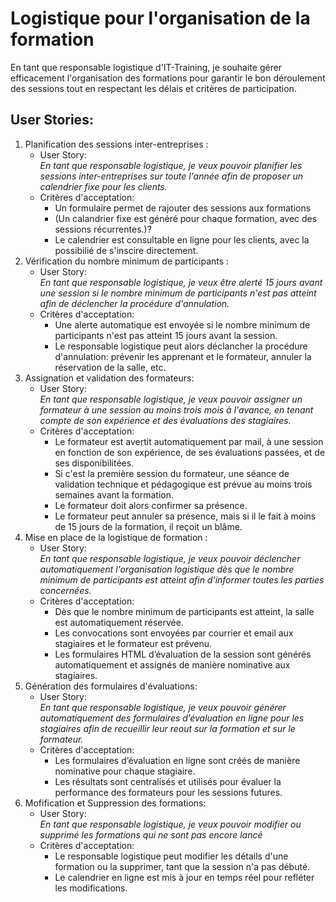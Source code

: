 # Logistique pour l'organisation de la formation

En tant que responsable logistique d'IT-Training, je souhaite gérer efficacement l'organisation des formations pour garantir le bon déroulement des sessions tout en respectant les délais et critères de participation.

## User Stories:
1. Planification des sessions inter-entreprises :
    - User Story:  
    *En tant que responsable logistique, je veux pouvoir planifier les sessions inter-entreprises sur toute l'année afin de proposer un calendrier fixe pour les clients.*
    - Critères d'acceptation:
        - Un formulaire permet de rajouter des sessions aux formations
        - (Un calandrier fixe est généré pour chaque formation, avec des sessions récurrentes.)?
        - Le calendrier est consultable en ligne pour les clients, avec la possibilié de s'inscire directement.
2. Vérification du nombre minimum de participants :
    - User Story:  
    *En tant que responsable logistique, je veux être alerté 15 jours avant une session si le nombre minimum de participants n'est pas atteint afin de déclencher la procédure d'annulation.*
    - Critères d'acceptation:
        - Une alerte automatique est envoyée si le nombre minimum de participants n'est pas atteint 15 jours avant la session.
        - Le responsable logistique peut alors déclancher la procédure d'annulation: prévenir les apprenant et le formateur, annuler la réservation de la salle, etc.
3. Assignation et validation des formateurs:
    - User Story:  
    *En tant que responsable logistique, je veux pouvoir assigner un formateur à une session au moins trois mois à l'avance, en tenant compte de son expérience et des évaluations des stagiaires.*
    - Critères d'acceptation:
        - Le formateur est avertit automatiquement par mail, à une session en fonction de son expérience, de ses évaluations passées, et de ses disponibilitées.
        - Si c'est la première session du formateur, une séance de validation technique et pédagogique est prévue au moins trois semaines avant la formation.
        - Le formateur doit alors confirmer sa présence.
        - Le formateur peut annuler sa présence, mais si il le fait à moins de 15 jours de la formation, il reçoit un blâme.
4. Mise en place de la logistique de formation :
    - User Story:   
    *En tant que responsable logistique, je veux pouvoir déclencher automatiquement l'organisation logistique dès que le nombre minimum de participants est atteint afin d'informer toutes les parties concernées.*
    - Critères d'acceptation:
        - Dès que le nombre minimum de participants est atteint, la salle est automatiquement réservée.
        - Les convocations sont envoyées par courrier et email aux stagiaires et le formateur est prévenu.
        - Les formulaires HTML d’évaluation de la session sont générés automatiquement et assignés de manière nominative aux stagiaires.
5. Génération des formulaires d'évaluations:
    - User Story:  
    *En tant que responsable logistique, je veux pouvoir générer automatiquement des formulaires d’évaluation en ligne pour les stagiaires afin de recueillir leur reout sur la formation et sur le formateur.*
    - Critères d'acceptation:
        - Les formulaires d’évaluation en ligne sont créés de manière nominative pour chaque stagiaire.
        - Les résultats sont centralisés et utilisés pour évaluer la performance des formateurs pour les sessions futures.
6. Mofification et Suppression des formations:
    - User Story:  
    *En tant que responsable logistique, je veux pouvoir modifier ou supprimé les formations qui ne sont pas encore lancé*
    - Critères d'acceptation:
        - Le responsable logistique peut modifier les détails d'une formation ou la supprimer, tant que la session n'a pas débuté.
        - Le calendrier en ligne est mis à jour en temps réel pour refléter les modifications.